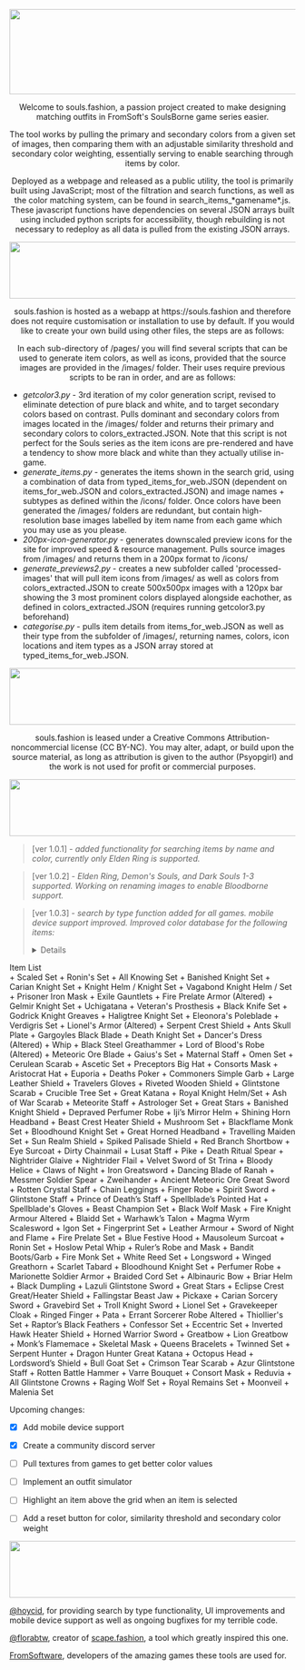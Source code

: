 <p align ="center">
<img src="https://i.imgur.com/Uwno78D.png" width="680" height="150"/>
</p>

<p align ="center">Welcome to souls.fashion, a passion project created to make designing matching outfits in FromSoft's SoulsBorne game series easier.</p>

<p align ="center">The tool works by pulling the primary and secondary colors from a given set of images, then comparing them with an adjustable similarity threshold and secondary color weighting, essentially serving to enable searching through items by color.</p> 

<p align ="center">Deployed as a webpage and released as a public utility, the tool is primarily built using JavaScript; most of the filtration and search functions, as well as the color matching system, can be found in search_items_*gamename*.js. These javascript functions have dependencies on several JSON arrays built using included python scripts for accessibility, though rebuilding is not necessary to redeploy as all data is pulled from the existing JSON arrays.</p>



<p align ="center">
<img src="https://i.imgur.com/Jjvy4s3.png" width="680" height="100"/>
</p>

<p align="center">souls.fashion is hosted as a webapp at https://souls.fashion and therefore does not require customisation or installation to use by default. If you would like to create your own build using other files, the steps are as follows:</p>

<p align="center">In each sub-directory of /pages/ you will find several scripts that can be used to generate item colors, as well as icons, provided that the source images are provided in the /images/ folder. Their uses require previous scripts to be ran in order, and are as follows:</p>

* *getcolor3.py*  - 3rd iteration of my color generation script, revised to eliminate detection of pure black and white, and to target secondary colors based on contrast. Pulls dominant and secondary colors from images located in the /images/ folder and returns their primary and secondary colors to colors_extracted.JSON. Note that this script is not perfect for the Souls series as the item icons are pre-rendered and have a tendency to show more black and white than they actually utilise in-game.
* *generate_items.py*  - generates the items shown in the search grid, using a combination of data from typed_items_for_web.JSON (dependent on items_for_web.JSON and colors_extracted.JSON) and image names + subtypes as defined within the /icons/ folder. Once colors have been generated the /images/ folders are redundant, but contain high-resolution base images labelled by item name from each game which you may use as you please.
* *200px-icon-generator.py*  - generates downscaled preview icons for the site for improved speed & resource management. Pulls source images from /images/ and returns them in a 200px format to /icons/ 
* *generate_previews2.py*  - creates a new subfolder called 'processed-images' that will pull item icons from /images/ as well as colors from colors_extracted.JSON to create 500x500px images with a 120px bar showing the 3 most prominent colors displayed alongside eachother, as defined in colors_extracted.JSON (requires running getcolor3.py beforehand) 
* *categorise.py*  - pulls item details from items_for_web.JSON as well as their type from the subfolder of /images/, returning names, colors, icon locations and item types as a JSON array stored at typed_items_for_web.JSON.


<p align="center">
<img src="https://i.imgur.com/vT5b21S.png" width="680" height="100"/>
</p>

<p align="center">souls.fashion is leased under a Creative Commons Attribution-noncommercial license (CC BY-NC). 
You may alter, adapt, or build upon the source material, as long as attribution is given to the author (Psyopgirl) and the work is not used for profit or commercial purposes.</p>


<p align="center">
<img src="https://i.imgur.com/fAYVJlW.png" width="680" height="100"/>
</p>

>[ver 1.0.1] - *added functionality for searching items by name and color, currently only Elden Ring is supported.* 

> [ver 1.0.2] - *Elden Ring, Demon's Souls, and Dark Souls 1-3 supported. Working on renaming images to enable Bloodborne support.*

> [ver 1.0.3] - *search by type function added for all games. mobile device support improved. Improved color database for the following items:* <details>
  <summary>Item List</summary>
+ Scaled Set  
+ Ronin's Set  
+ All Knowing Set  
+ Banished Knight Set  
+ Carian Knight Set  
+ Knight Helm / Knight Set  
+ Vagabond Knight Helm / Set  
+ Prisoner Iron Mask  
+ Exile Gauntlets  
+ Fire Prelate Armor (Altered)  
+ Gelmir Knight Set  
+ Uchigatana  
+ Veteran's Prosthesis  
+ Black Knife Set  
+ Godrick Knight Greaves  
+ Haligtree Knight Set  
+ Eleonora's Poleblade  
+ Verdigris Set  
+ Lionel's Armor (Altered)  
+ Serpent Crest Shield  
+ Ants Skull Plate  
+ Gargoyles Black Blade  
+ Death Knight Set  
+ Dancer's Dress (Altered)  
+ Whip  
+ Black Steel Greathammer  
+ Lord of Blood's Robe (Altered)  
+ Meteoric Ore Blade  
+ Gaius's Set  
+ Maternal Staff  
+ Omen Set  
+ Cerulean Scarab  
+ Ascetic Set  
+ Preceptors Big Hat  
+ Consorts Mask  
+ Aristocrat Hat  
+ Euporia  
+ Deaths Poker  
+ Commoners Simple Garb  
+ Large Leather Shield  
+ Travelers Gloves  
+ Riveted Wooden Shield  
+ Glintstone Scarab  
+ Crucible Tree Set  
+ Great Katana  
+ Royal Knight Helm/Set  
+ Ash of War Scarab  
+ Meteorite Staff  
+ Astrologer Set  
+ Great Stars  
+ Banished Knight Shield  
+ Depraved Perfumer Robe  
+ Iji’s Mirror Helm  
+ Shining Horn Headband  
+ Beast Crest Heater Shield  
+ Mushroom Set  
+ Blackflame Monk Set  
+ Bloodhound Knight Set  
+ Great Horned Headband  
+ Travelling Maiden Set  
+ Sun Realm Shield  
+ Spiked Palisade Shield  
+ Red Branch Shortbow  
+ Eye Surcoat  
+ Dirty Chainmail  
+ Lusat Staff  
+ Pike  
+ Death Ritual Spear  
+ Nightrider Glaive  
+ Nightrider Flail  
+ Velvet Sword of St Trina  
+ Bloody Helice  
+ Claws of Night  
+ Iron Greatsword  
+ Dancing Blade of Ranah  
+ Messmer Soldier Spear  
+ Zweihander  
+ Ancient Meteoric Ore Great Sword  
+ Rotten Crystal Staff  
+ Chain Leggings  
+ Finger Robe  
+ Spirit Sword  
+ Glintstone Staff  
+ Prince of Death’s Staff  
+ Spellblade’s Pointed Hat  
+ Spellblade's Gloves  
+ Beast Champion Set  
+ Black Wolf Mask  
+ Fire Knight Armour Altered  
+ Blaidd Set  
+ Warhawk’s Talon  
+ Magma Wyrm Scalesword  
+ Igon Set  
+ Fingerprint Set  
+ Leather Armour  
+ Sword of Night and Flame  
+ Fire Prelate Set  
+ Blue Festive Hood  
+ Mausoleum Surcoat  
+ Ronin Set  
+ Hoslow Petal Whip  
+ Ruler’s Robe and Mask  
+ Bandit Boots/Garb  
+ Fire Monk Set  
+ White Reed Set  
+ Longsword  
+ Winged Greathorn  
+ Scarlet Tabard  
+ Bloodhound Knight Set  
+ Perfumer Robe  
+ Marionette Soldier Armor  
+ Braided Cord Set  
+ Albinauric Bow  
+ Briar Helm  
+ Black Dumpling  
+ Lazuli Glintstone Sword  
+ Great Stars  
+ Eclipse Crest Great/Heater Shield  
+ Fallingstar Beast Jaw  
+ Pickaxe  
+ Carian Sorcery Sword  
+ Gravebird Set  
+ Troll Knight Sword  
+ Lionel Set  
+ Gravekeeper Cloak  
+ Ringed Finger  
+ Pata  
+ Errant Sorcerer Robe Altered  
+ Thiollier's Set  
+ Raptor’s Black Feathers  
+ Confessor Set  
+ Eccentric Set  
+ Inverted Hawk Heater Shield  
+ Horned Warrior Sword  
+ Greatbow  
+ Lion Greatbow  
+ Monk’s Flamemace  
+ Skeletal Mask  
+ Queens Bracelets  
+ Twinned Set  
+ Serpent Hunter  
+ Dragon Hunter Great Katana  
+ Octopus Head  
+ Lordsword’s Shield  
+ Bull Goat Set  
+ Crimson Tear Scarab  
+ Azur Glintstone Staff  
+ Rotten Battle Hammer  
+ Varre Bouquet  
+ Consort Mask  
+ Reduvia  
+ All Glintstone Crowns  
+ Raging Wolf Set  
+ Royal Remains Set  
+ Moonveil  
+ Malenia Set  
</details>

Upcoming changes:
- [x] Add mobile device support
- [x] Create a community discord server
- [ ] Pull textures from games to get better color values
- [ ] Implement an outfit simulator
- [ ] Highlight an item above the grid when an item is selected
- [ ] Add a reset button for color, similarity threshold and secondary color weight


<p align="center">
<img src="https://i.imgur.com/606munG.png" width="680" height="100"/>
</p>

<p align="center">

[@hoycid](https://github.com/hoycid), for providing search by type functionality, UI improvements and mobile device support as well as ongoing bugfixes for my terrible code.

[@florabtw](https://github.com/florabtw), creator of [scape.fashion](https://scape.fashion), a tool which greatly inspired this one. 

[FromSoftware](https://www.fromsoftware.jp/ww/), developers of the amazing games these tools are used for.</p>

</p>